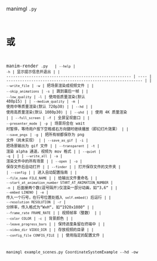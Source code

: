 
manimgl <code>.py <Scene> <flags>
# 或
manim-render <code>.py <Scene> <flags>
| `--help`                                                | `-h` | 显示提示信息并退出                                           |
| ------------------------------------------------------- | ---- | ------------------------------------------------------------ |
| `--write_file`                                          | `-w` | 把场景渲染成视频文件                                         |
| `--skip_animations`                                     | `-s` | 跳到最后一帧                                                 |
| `--low_quality`                                         | `-l` | 使用低质量渲染(默认 480p15)                                  |
| `--medium_quality`                                      | `-m` | 使用中等质量渲染(默认 720p30)                                |
| `--hd`                                                  |      | 使用高质量渲染(默认 1080p30)                                 |
| `--uhd`                                                 |      | 使用 4K 质量渲染                                             |
| `--full_screen`                                         | `-f` | 全屏呈现窗口                                                 |
| `--presenter_mode`                                      | `-p` | 场景将会在 wait 时暂停，等待用户按下空格或右方向键时继续播放（即幻灯片效果） |
| `--save_pngs`                                           | `-g` | 把所有帧都保存为 png 文件（尚未实现）                        |
| `--save_as_gif`                                         | `-i` | 把场景输出为 gif 文件                                        |
| `--transparent`                                         | `-t` | 渲染 alpha 通道，视频为 mov 格式                             |
| `--quiet`                                               | `-q` |                                                              |
| `--write_all`                                           | `-a` | 渲染文件中的所有场景                                         |
| `--open`                                                | `-o` | 保存文件后自动打开                                           |
| `--finder`                                              |      | 打开保存文件的文件夹                                         |
| `--config`                                              |      | 进入自动配置指南                                             |
| `--file_name FILE_NAME`                                 |      | 给输出文件重命名                                             |
| `--start_at_animation_number START_AT_ANIMATION_NUMBER` | `-n` | 后面接两个数(逗号隔开)仅渲染一部分动画，如”3,6”              |
| `--embed LINENO`                                        | `-e` | 传入一个行号，在行号位置处插入 `self.embed()` 后运行         |
| `--resolution RESOLUTION`                               | `-r` | 分辨率，传入格式为”WxH”, 如”1920x1080”                       |
| `--frame_rate FRAME_RATE`                               |      | 视频帧率（整数）                                             |
| `--color COLOR`                                         | `-c` | 背景颜色                                                     |
| `--leave_progress_bars`                                 |      | 保持进度条留在终端中                                         |
| `--video_dir VIDEO_DIR`                                 |      | 存放视频的目录                                               |
| `--config_file CONFIG_FILE`                             |      | 使用指定的配置文件                                           |

manimgl example_scenes.py CoordinateSystemExample --hd -ow

